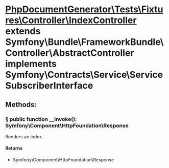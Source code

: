 # [PhpDocumentGenerator\Tests\Fixtures\Controller\IndexController](docs/references/Controller/IndexController) extends Symfony\Bundle\FrameworkBundle\Controller\AbstractController implements Symfony\Contracts\Service\ServiceSubscriberInterface

## Methods:

### <a href="#method-__invoke" id="method-__invoke">§</a> public function __invoke(): Symfony\Component\HttpFoundation\Response

Renders an index.


#### Returns

  - Symfony\Component\HttpFoundation\Response